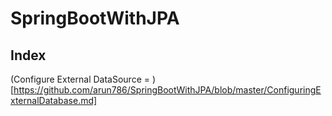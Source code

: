 # SpringBootWithJPA

## Index

(Configure External DataSource = )[https://github.com/arun786/SpringBootWithJPA/blob/master/ConfiguringExternalDatabase.md]

